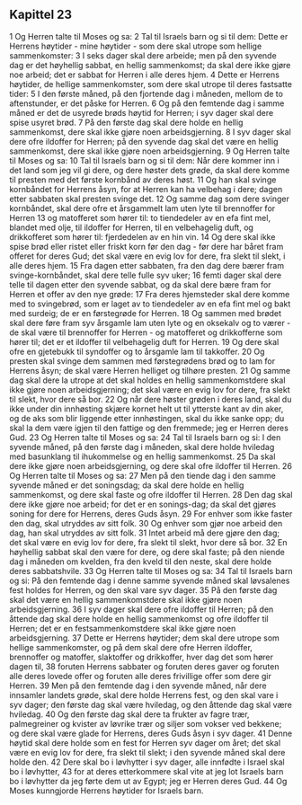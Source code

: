 ## Kapittel 23

1 Og Herren talte til Moses og sa:
2 Tal til Israels barn og si til dem: Dette er Herrens høytider - mine høytider - som dere skal utrope som hellige sammenkomster:
3 I seks dager skal dere arbeide; men på den syvende dag er det høyhellig sabbat, en hellig sammenkomst; da skal dere ikke gjøre noe arbeid; det er sabbat for Herren i alle deres hjem.
4 Dette er Herrens høytider, de hellige sammenkomster, som dere skal utrope til deres fastsatte tider:
5 I den første måned, på den fjortende dag i måneden, mellom de to aftenstunder, er det påske for Herren.
6 Og på den femtende dag i samme måned er det de usyrede brøds høytid for Herren; i syv dager skal dere spise usyret brød.
7 På den første dag skal dere holde en hellig sammenkomst, dere skal ikke gjøre noen arbeidsgjerning.
8 I syv dager skal dere ofre ildoffer for Herren; på den syvende dag skal det være en hellig sammenkomst, dere skal ikke gjøre noen arbeidsgjerning.
9 Og Herren talte til Moses og sa:
10 Tal til Israels barn og si til dem: Når dere kommer inn i det land som jeg vil gi dere, og dere høster dets grøde, da skal dere komme til presten med det første kornbånd av deres høst.
11 Og han skal svinge kornbåndet for Herrens åsyn, for at Herren kan ha velbehag i dere; dagen etter sabbaten skal presten svinge det.
12 Og samme dag som dere svinger kornbåndet, skal dere ofre et årsgammelt lam uten lyte til brennoffer for Herren
13 og matofferet som hører til: to tiendedeler av en efa fint mel, blandet med olje, til ildoffer for Herren, til en velbehagelig duft, og drikkofferet som hører til: fjerdedelen av en hin vin.
14 Og dere skal ikke spise brød eller ristet eller friskt korn før den dag - før dere har båret fram offeret for deres Gud; det skal være en evig lov for dere, fra slekt til slekt, i alle deres hjem.
15 Fra dagen etter sabbaten, fra den dag dere bærer fram svinge-kornbåndet, skal dere telle fulle syv uker;
16 femti dager skal dere telle til dagen etter den syvende sabbat, og da skal dere bære fram for Herren et offer av den nye grøde:
17 Fra deres hjemsteder skal dere komme med to svingebrød, som er laget av to tiendedeler av en efa fint mel og bakt med surdeig; de er en førstegrøde for Herren.
18 Og sammen med brødet skal dere føre fram syv årsgamle lam uten lyte og en oksekalv og to værer - de skal være til brennoffer for Herren - og matofferet og drikkofferne som hører til; det er et ildoffer til velbehagelig duft for Herren.
19 Og dere skal ofre en gjetebukk til syndoffer og to årsgamle lam til takkoffer.
20 Og presten skal svinge dem sammen med førstegrødens brød og to lam for Herrens åsyn; de skal være Herren helliget og tilhøre presten.
21 Og samme dag skal dere la utrope at det skal holdes en hellig sammenkomstdere skal ikke gjøre noen arbeidsgjerning; det skal være en evig lov for dere, fra slekt til slekt, hvor dere så bor.
22 Og når dere høster grøden i deres land, skal du ikke under din innhøsting skjære kornet helt ut til ytterste kant av din aker, og de aks som blir liggende etter innhøstingen, skal du ikke sanke opp; du skal la dem være igjen til den fattige og den fremmede; jeg er Herren deres Gud.
23 Og Herren talte til Moses og sa:
24 Tal til Israels barn og si: I den syvende måned, på den første dag i måneden, skal dere holde hviledag med basunklang til ihukommelse og en hellig sammenkomst.
25 Da skal dere ikke gjøre noen arbeidsgjerning, og dere skal ofre ildoffer til Herren.
26 Og Herren talte til Moses og sa:
27 Men på den tiende dag i den samme syvende måned er det soningsdag; da skal dere holde en hellig sammenkomst, og dere skal faste og ofre ildoffer til Herren.
28 Den dag skal dere ikke gjøre noe arbeid; for det er en sonings-dag; da skal det gjøres soning for dere for Herrens, deres Guds åsyn.
29 For enhver som ikke faster den dag, skal utryddes av sitt folk.
30 Og enhver som gjør noe arbeid den dag, han skal utryddes av sitt folk.
31 Intet arbeid må dere gjøre den dag; det skal være en evig lov for dere, fra slekt til slekt, hvor dere så bor.
32 En høyhellig sabbat skal den være for dere, og dere skal faste; på den niende dag i måneden om kvelden, fra den kveld til den neste, skal dere holde deres sabbatshvile.
33 Og Herren talte til Moses og sa:
34 Tal til Israels barn og si: På den femtende dag i denne samme syvende måned skal løvsalenes fest holdes for Herren, og den skal vare syv dager.
35 På den første dag skal det være en hellig sammenkomstdere skal ikke gjøre noen arbeidsgjerning.
36 I syv dager skal dere ofre ildoffer til Herren; på den åttende dag skal dere holde en hellig sammenkomst og ofre ildoffer til Herren; det er en festsammenkomstdere skal ikke gjøre noen arbeidsgjerning.
37 Dette er Herrens høytider; dem skal dere utrope som hellige sammenkomster, og på dem skal dere ofre Herren ildoffer, brennoffer og matoffer, slaktoffer og drikkoffer, hver dag det som hører dagen til,
38 foruten Herrens sabbater og foruten deres gaver og foruten alle deres lovede offer og foruten alle deres frivillige offer som dere gir Herren.
39 Men på den femtende dag i den syvende måned, når dere innsamler landets grøde, skal dere holde Herrens fest, og den skal vare i syv dager; den første dag skal være hviledag, og den åttende dag skal være hviledag.
40 Og den første dag skal dere ta frukter av fagre trær, palmegreiner og kvister av løvrike trær og siljer som vokser ved bekkene; og dere skal være glade for Herrens, deres Guds åsyn i syv dager.
41 Denne høytid skal dere holde som en fest for Herren syv dager om året; det skal være en evig lov for dere, fra slekt til slekt; i den syvende måned skal dere holde den.
42 Dere skal bo i løvhytter i syv dager, alle innfødte i Israel skal bo i løvhytter,
43 for at deres etterkommere skal vite at jeg lot Israels barn bo i løvhytter da jeg førte dem ut av Egypt; jeg er Herren deres Gud.
44 Og Moses kunngjorde Herrens høytider for Israels barn.

